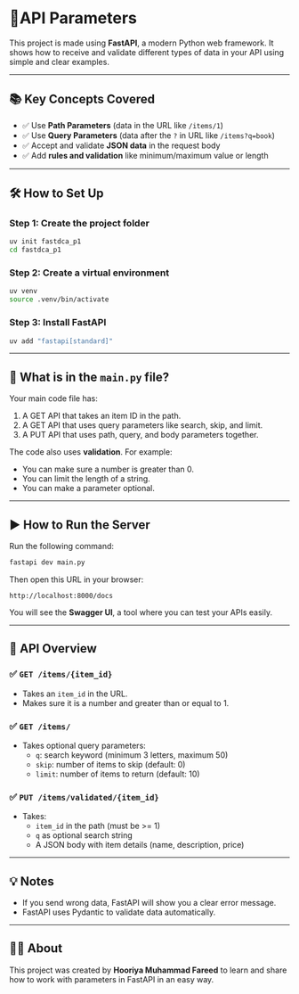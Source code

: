 # 🌟API Parameters 

This project is made using **FastAPI**, a modern Python web framework. It shows how to receive and validate different types of data in your API using simple and clear examples.

---

## 📚 Key Concepts Covered

- ✅ Use **Path Parameters** (data in the URL like `/items/1`)
- ✅ Use **Query Parameters** (data after the `?` in URL like `/items?q=book`)
- ✅ Accept and validate **JSON data** in the request body
- ✅ Add **rules and validation** like minimum/maximum value or length

---

## 🛠️ How to Set Up

### Step 1: Create the project folder

```bash
uv init fastdca_p1
cd fastdca_p1
```

### Step 2: Create a virtual environment

```bash
uv venv
source .venv/bin/activate
```

### Step 3: Install FastAPI

```bash
uv add "fastapi[standard]"
```

---

## 📂 What is in the `main.py` file?

Your main code file has:

1. A GET API that takes an item ID in the path.
2. A GET API that uses query parameters like search, skip, and limit.
3. A PUT API that uses path, query, and body parameters together.

The code also uses **validation**. For example:

- You can make sure a number is greater than 0.
- You can limit the length of a string.
- You can make a parameter optional.

---

## ▶️ How to Run the Server

Run the following command:

```bash
fastapi dev main.py
```

Then open this URL in your browser:

```
http://localhost:8000/docs
```

You will see the **Swagger UI**, a tool where you can test your APIs easily.

---

## 📘 API Overview

### ✅ `GET /items/{item_id}`

- Takes an `item_id` in the URL.
- Makes sure it is a number and greater than or equal to 1.

### ✅ `GET /items/`

- Takes optional query parameters:
  - `q`: search keyword (minimum 3 letters, maximum 50)
  - `skip`: number of items to skip (default: 0)
  - `limit`: number of items to return (default: 10)

### ✅ `PUT /items/validated/{item_id}`

- Takes:
  - `item_id` in the path (must be >= 1)
  - `q` as optional search string
  - A JSON body with item details (name, description, price)

---

## 💡 Notes

- If you send wrong data, FastAPI will show you a clear error message.
- FastAPI uses Pydantic to validate data automatically.

---


## 🙋‍♀️ About

This project was created by **Hooriya Muhammad Fareed** to learn and share how to work with parameters in FastAPI in an easy way.
